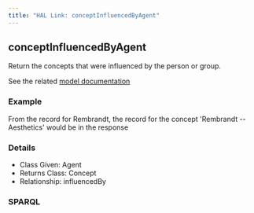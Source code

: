 ```yaml
---
title: "HAL Link: conceptInfluencedByAgent"
---
```


## conceptInfluencedByAgent

Return the concepts that were influenced by the person or group.

See the related [model documentation](/model/concept/#creation-and-influences)

### Example

From the record for Rembrandt, the record for the concept 'Rembrandt -- Aesthetics' would be in the response


### Details

* Class Given: Agent
* Returns Class: Concept
* Relationship: influencedBy


### SPARQL
```

```

